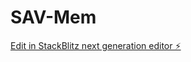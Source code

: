 # SAV-Mem

[Edit in StackBlitz next generation editor ⚡️](https://stackblitz.com/~/github.com/divemasterza/SAV-Mem)